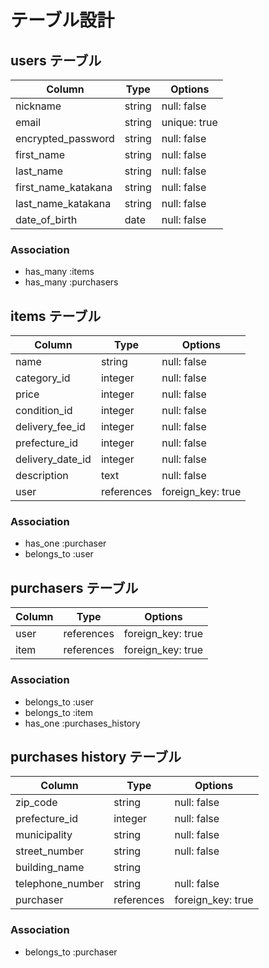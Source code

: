 # テーブル設計

## users テーブル

| Column              | Type     | Options      |
| ------------------- | -------- | ------------ |
| nickname            | string   | null: false  |
| email               | string   | unique: true |
| encrypted_password  | string   | null: false  |
| first_name          | string   | null: false  |
| last_name           | string   | null: false  |
| first_name_katakana | string   | null: false  |
| last_name_katakana  | string   | null: false  |
| date_of_birth       | date     | null: false  |

### Association

- has_many :items
- has_many :purchasers

## items テーブル

| Column           | Type       | Options           |
| ---------------- | ---------- | ----------------- |
| name             | string     | null: false       |
| category_id      | integer    | null: false       |
| price            | integer    | null: false       |
| condition_id     | integer    | null: false       |
| delivery_fee_id  | integer    | null: false       |
| prefecture_id    | integer    | null: false       |
| delivery_date_id | integer    | null: false       |
| description      | text       | null: false       |
| user             | references | foreign_key: true |

### Association

- has_one    :purchaser
- belongs_to :user

## purchasers テーブル

| Column | Type       | Options           |
| ------ | ---------- | ----------------- |
| user   | references | foreign_key: true |
| item   | references | foreign_key: true |

### Association

- belongs_to :user
- belongs_to :item
- has_one    :purchases_history

## purchases history テーブル

| Column           | Type       | Options           |
| ---------------- | ---------- | ----------------- |
| zip_code         | string     | null: false       |
| prefecture_id    | integer    | null: false       |
| municipality     | string     | null: false       |
| street_number    | string     | null: false       |
| building_name    | string     |                   |
| telephone_number | string     | null: false       |
| purchaser        | references | foreign_key: true |

### Association

- belongs_to :purchaser